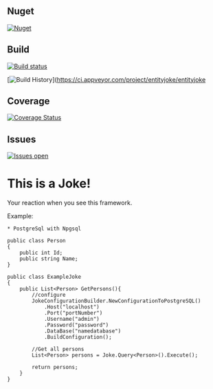 Nuget 
-
[![Nuget](https://buildstats.info/nuget/entityjoke)](https://www.nuget.org/packages/EntityJoke) 
 
Build 
- 
[![Build status](https://ci.appveyor.com/api/projects/status/iakonry0xd3e7rsl?svg=true)](https://ci.appveyor.com/project/entityjoke/entityjoke) 
 
[![Build History](https://buildstats.info/appveyor/chart/entityjoke/entityjoke)](https://ci.appveyor.com/project/entityjoke/entityjoke 

Coverage
-
[![Coverage Status](https://coveralls.io/repos/github/EntityJoke/entityjoke/badge.svg?branch=master)](https://coveralls.io/github/EntityJoke/entityjoke?branch=master)
 
Issues 
-
[![Issues open](https://img.shields.io/github/issues-raw/EntityJoke/entityjoke.svg)](https://huboard.com/EntityJoke/entityjoke/)


This is a Joke!
==============

Your reaction when you see this framework.


Example:

	* PostgreSql with Npgsql

	public class Person
	{
		public int Id;
		public string Name;
	}

	public class ExampleJoke
	{
		public List<Person> GetPersons(){
			//configure
			JokeConfigurationBuilder.NewConfigurationToPostgreSQL()
				.Host("localhost")
				.Port("portNumber")
				.Username("admin")
				.Password("password")
				.DataBase("namedatabase")
				.BuildConfiguration();

			//Get all persons
			List<Person> persons = Joke.Query<Person>().Execute();

			return persons;
		}
	}